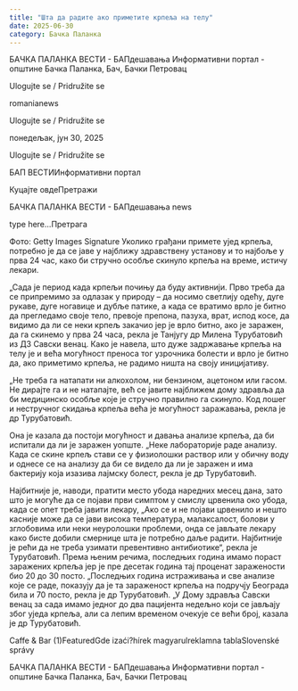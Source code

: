 ```yaml
---
title: "Шта да радите ако приметите крпеља на телу"
date: 2025-06-30
category: Бачка Паланка
---
```


БАЧКА ПАЛАНКА ВЕСТИ - БАПдешавања Информативни портал - општине Бачка Паланка, Бач, Бачки Петровац

Ulogujte se / Pridružite se

romanianews

Ulogujte se / Pridružite se

понедељак, јун 30, 2025

Ulogujte se / Pridružite se

БАП ВЕСТИИнформативни портал

Куцајте овдеПретражи

БАЧКА ПАЛАНКА ВЕСТИ - БАПдешавања news

type here...Претрага

Фото: Getty Images Signature
            Уколико грађани примете ујед крпеља, потребно је да се јаве у најближу здравствену установу и то најбоље у прва 24 час, како би стручно особље скинуло крпеља на време, истичу лекари.

„Сада је период када крпељи почињу да буду активнији. Прво треба да се припремимо за одлазак у природу – да носимо светлију одећу, дуге рукаве, дуге ногавице и дубље патике, а када се вратимо врло је битно да прегледамо своје тело, превоје препона, пазуха, врат, испод косе, да видимо да ли се неки крпељ закачио јер је врло битно, ако је заражен, да га скинемо у прва 24 часа, рекла је Танјугу др Милена Турубатовић из ДЗ Савски венац.
Како је навела, што дуже задржавање крпеља на телу је и већа могућност преноса тог узрочника болести и врло је битно да, ако приметимо крпеља, не радимо ништа на своју иницијативу.


„Не треба га натапати ни алкохолом, ни бензином, ацетоном или гасом. Не дирајте га и не натапајте, већ се јавите најближем дому здравља да би медицинско особље које је стручно правилно га скинуло. Код лошег и нестручног скидања крпеља већа је могућност заражавања, рекла је др Турубатовић.


Она је казала да постоји могућност и давања анализе крпеља, да би испитали да ли је заражен уопште.
„Неке лабораторије раде анализу. Када се скине крпељ стави се у физиолошки раствор или у обичну воду и однесе се на анализу да би се видело да ли је заражен и има бактерију која изазива лајмску болест, рекла је др Турубатовић.


Најбитније је, наводи, пратити место убода наредних месец дана, зато што је могуће да се појави први симптом у смислу црвенила око убода, када се опет треба јавити лекару,
„Ако се и не појави црвенило и нешто касније може да се јави висока температура, малаксалост, болови у зглобовима или неки неуролошки проблеми, онда се јављате лекару како бисте добили смернице шта је потребно даље радити. Најбитније је рећи да не треба узимати превентивно антибиотике“, рекла је Турубатовић.
Према њеним речима, последњих година имамо пораст заражених крпеља јер је пре десетак година тај проценат заражености био 20 до 30 посто.
„Последњих година истраживања и све анализе које се раде, показују да је та зараженост крпеља на подручју Београда била и 70 посто, рекла је др Турубатовић.
„У Дому здравља Савски венац за сада имамо једног до два пацијента недељно који се јављају због уједа крпеља, али са лепим временом очекује се већи број, казала је др Турубатовић.

Caffe & Bar (1)FeaturedGde izaći?hírek magyarulreklamna tablaSlovenské správy

БАЧКА ПАЛАНКА ВЕСТИ - БАПдешавања Информативни портал - општине Бачка Паланка, Бач, Бачки Петровац
